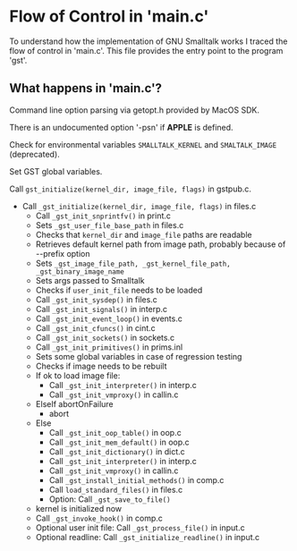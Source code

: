 # Flow of Control in 'main.c'

To understand how the implementation of GNU Smalltalk works I traced
the flow of control in 'main.c'. This file provides the entry point
to the program 'gst'.

## What happens in 'main.c'?

Command line option parsing via getopt.h provided by MacOS SDK.

There is an undocumented option '-psn' if __APPLE__ is defined.

Check for environmental variables `SMALLTALK_KERNEL` and `SMALTALK_IMAGE` (deprecated).

Set GST global variables.

Call `gst_initialize(kernel_dir, image_file, flags)` in gstpub.c.
- Call `_gst_initialize(kernel_dir, image_file, flags)` in files.c
    - Call `_gst_init_snprintfv()` in print.c
    - Sets `_gst_user_file_base_path` in files.c
    - Checks that `kernel_dir` and `image_file` paths are readable
    - Retrieves default kernel path from image path, probably because of --prefix option
    - Sets `_gst_image_file_path, _gst_kernel_file_path, _gst_binary_image_name`
    - Sets args passed to Smalltalk
    - Checks if `user_init_file` needs to be loaded
    - Call `_gst_init_sysdep()` in files.c
    - Call `_gst_init_signals()` in interp.c
    - Call `_gst_init_event_loop()` in events.c
    - Call `_gst_init_cfuncs()` in cint.c
    - Call `_gst_init_sockets()` in sockets.c
    - Call `_gst_init_primitives()` in prims.inl
    - Sets some global variables in case of regression testing
    - Checks if image needs to be rebuilt
    - If ok to load image file:
        - Call `_gst_init_interpreter()` in interp.c
        - Call `_gst_init_vmproxy()` in callin.c
    - ElseIf abortOnFailure 
        - abort
    - Else
        - Call `_gst_init_oop_table()` in oop.c 
        - Call `_gst_init_mem_default()` in oop.c
        - Call `_gst_init_dictionary()` in dict.c
        - Call `_gst_init_interpreter()` in interp.c
        - Call `_gst_init_vmproxy()` in callin.c
        - Call `_gst_install_initial_methods()` in comp.c
        - Call `load_standard_files()` in files.c
        - Option: Call `_gst_save_to_file()`
    - kernel is initialized now
    - Call `_gst_invoke_hook()` in comp.c
    - Optional user init file: Call `_gst_process_file()` in input.c
    - Optional readline: Call `_gst_initialize_readline()` in input.c
    
